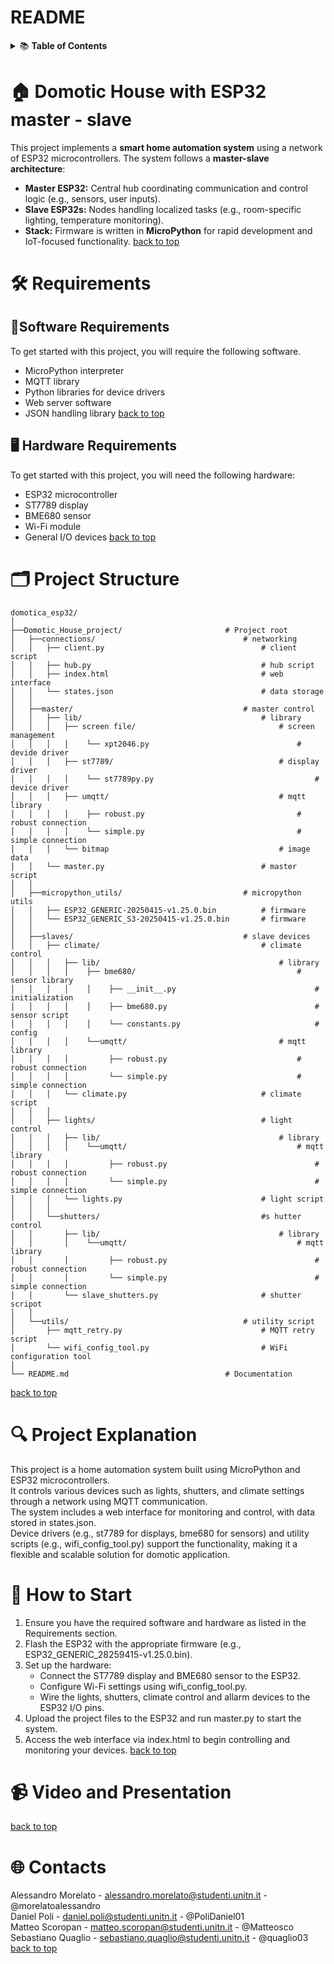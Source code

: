 <a id="top"></a>
# README

<details>
<summary>📚 <b>Table of Contents</b></summary>

 1. [About the project](#-domotic-house-with-esp32-master---slave)  

 2. [Requirements](#️-requirements)
  
 3. [Project Structure](#️-project-structure)
  
 4. [Project Explanation](#-project-explanation)
  
 5. [How to Start](#-how-to-start)
  
 6.  [ Video and Presentation](#-video-and-presentation)

 7.  [Contacts](#-contacts)
  
</details>


# 🏠 **Domotic House with ESP32 master - slave**

This project implements a **smart home automation system** using a network of ESP32 microcontrollers.
The system follows a **master-slave architecture**:
- **Master ESP32:** Central hub coordinating communication and control logic (e.g., sensors, user inputs).
- **Slave ESP32s:** Nodes handling localized tasks (e.g., room-specific lighting, temperature monitoring).
- **Stack:** Firmware is written in **MicroPython** for rapid development and IoT-focused functionality.
[back to top](#top)
# 🛠️ **Requirements**
## 🐍**Software Requirements**
To get started with this project, you will require the following software.
- MicroPython interpreter
- MQTT library
- Python libraries for device drivers
- Web server software
- JSON handling library
[back to top](#top)
## 🖥️ **Hardware Requirements**
To get started with this project, you will need the following hardware:
- ESP32 microcontroller
- ST7789 display
- BME680 sensor
- Wi-Fi module
- General I/O devices
[back to top](#top)
# 🗂️ **Project Structure**

```
domotica_esp32/
│
├──Domotic_House_project/                       # Project root
│   ├──connections/                                 # networking
│   │   ├── client.py                                   # client script
│   │   ├── hub.py                                      # hub script
│   │   ├── index.html                                  # web interface
│   │   └── states.json                                 # data storage
│   │
│   ├──master/                                      # master control
│   │   ├── lib/                                        # library
│   │   │   ├── screen file/                                # screen management
│   │   │   │    └── xpt2046.py                                 # devide driver  
│   │   │   ├── st7789/                                     # display driver
│   │   │   │    └── st7789py.py                                    # device driver
│   │   │   ├── umqtt/                                      # mqtt library
│   │   │   │    ├── robust.py                                  # robust connection
│   │   │   │    └── simple.py                                  # simple connection
│   │   │   └── bitmap                                      # image data
│   │   └── master.py                                   # master script
│   │   
│   ├──micropython_utils/                           # micropython utils
│   │   ├── ESP32_GENERIC-20250415-v1.25.0.bin          # firmware
│   │   └── ESP32_GENERIC_S3-20250415-v1.25.0.bin       # firmware
│   │
│   ├──slaves/                                      # slave devices
│   │   ├── climate/                                    # climate control
│   │   │   ├── lib/                                        # library
│   │   │   │    ├── bme680/                                    # sensor library
│   │   │   │    │    ├── __init__.py                               # initialization 
│   │   │   │    │    ├── bme680.py                                 # sensor script
│   │   │   │    │    └── constants.py                              # config
│   │   │   │    └──umqtt/                                  # mqtt library
│   │   │   │         ├── robust.py                             # robust connection
│   │   │   │         └── simple.py                             # simple connection
│   │   │   └── climate.py                              # climate script
│   │   │ 
│   │   ├── lights/                                     # light control
│   │   │   ├── lib/                                        # library
│   │   │   │    └──umqtt/                                      # mqtt library
│   │   │   │         ├── robust.py                                 # robust connection
│   │   │   │         └── simple.py                                 # simple connection
│   │   │   └── lights.py                               # light script
│   │   │
│   │   └──shutters/                                    #s hutter control
│   │       ├── lib/                                        # library
│   │       │    └──umqtt/                                      # mqtt library
│   │       │         ├── robust.py                                 # robust connection
│   │       │         └── simple.py                                 # simple connection
│   │       └── slave_shutters.py                       # shutter scripot
│   │
│   └──utils/                                       # utility script
│       ├── mqtt_retry.py                               # MQTT retry script
│       └── wifi_config_tool.py                         # WiFi configuration tool
│   
└── README.md                                   # Documentation 
```
[back to top](#top)
# 🔍 **Project Explanation**
This project is a home automation system built using MicroPython and ESP32 microcontrollers.  
It controls various devices such as lights, shutters, and climate settings through a network using MQTT communication.  
The system includes a web interface for monitoring and control, with data stored in states.json.  
Device drivers (e.g., st7789 for displays, bme680 for sensors) and utility scripts (e.g., wifi_config_tool.py) support the functionality, making it a flexible and scalable solution for domotic application.
# 🚀 **How to Start**
1. Ensure you have the required software and hardware as listed in the Requirements section.
2. Flash the ESP32 with the appropriate firmware (e.g., ESP32_GENERIC_28259415-v1.25.0.bin).
3. Set up the hardware:
    - Connect the ST7789 display and BME680 sensor to the ESP32.
    - Configure Wi-Fi settings using wifi_config_tool.py.
    - Wire the lights, shutters, climate control and allarm devices to the ESP32 I/O pins.
4. Upload the project files to the ESP32 and run master.py to start the system.
5. Access the web interface via index.html to begin controlling and monitoring your devices.
[back to top](#top)
# 📹 **Video and Presentation**
[back to top](#top)
# 🌐 **Contacts**
Alessandro Morelato - alessandro.morelato@studenti.unitn.it - @morelatoalessandro  
Daniel Poli - daniel.poli@studenti.unitn.it - @PoliDaniel01  
Matteo Scoropan - matteo.scoropan@studenti.unitn.it - @Matteosco  
Sebastiano Quaglio - sebastiano.quaglio@studenti.unitn.it - @quaglio03  
[back to top](#top)